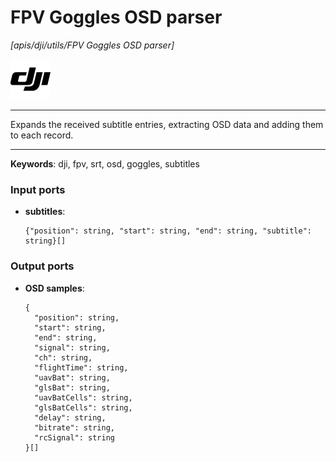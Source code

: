 # FPV Goggles OSD parser

_[apis/dji/utils/FPV Goggles OSD parser]_

![icon](</assets/icons/64c698ac-b7a6-4af2-bb7d-489d49098743.png>)

---

Expands the received subtitle entries, extracting OSD data and adding them to each record.<br>

---

__Keywords__: dji, fpv, srt, osd, goggles, subtitles

### Input ports

* __subtitles__: 
    ```
    {"position": string, "start": string, "end": string, "subtitle": string}[]
    ```

### Output ports

* __OSD samples__: 
    ```
    {
      "position": string,
      "start": string,
      "end": string,
      "signal": string,
      "ch": string,
      "flightTime": string,
      "uavBat": string,
      "glsBat": string,
      "uavBatCells": string,
      "glsBatCells": string,
      "delay": string,
      "bitrate": string,
      "rcSignal": string
    }[]
    ```

